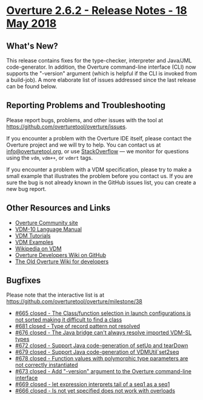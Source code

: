 
# [Overture 2.6.2 - Release Notes - 18 May 2018](https://github.com/overturetool/overture/milestone/39)

## What's New?

This release contains fixes for the type-checker, interpreter and Java/JML code-generator. In addition, the Overture command-line interface (CLI) now supports the "-version" argument (which is helpful if the CLI is invoked from a build-job). A more elaborate list of issues addressed since the last release can be found below.

## Reporting Problems and Troubleshooting

Please report bugs, problems, and other issues with the tool at <https://github.com/overturetool/overture/issues>.

If you encounter a problem with the Overture IDE itself, please contact the Overture project and we will try to help.  You can contact us at info@overturetool.org, or use [StackOverflow](http://stackoverflow.com/questions/tagged/vdm%2b%2b) — we monitor for questions using the `vdm`, `vdm++`, or `vdmrt` tags.

If you encounter a problem with a VDM specification, please try to make a small example that illustrates the problem before you contact us.  If you are sure the bug is not already known in the GitHub issues list, you can create a new bug report.


## Other Resources and Links

* [Overture Community site](http://www.overturetool.org)
* [VDM-10 Language Manual](http://raw.github.com/overturetool/documentation/master/documentation/VDM10LangMan/VDM10_lang_man.pdf)
* [VDM Tutorials](http://overturetool.org/documentation/tutorials.html)
* [VDM Examples](http://overturetool.org/download/examples/)
* [Wikipedia on VDM](http://en.wikipedia.org/wiki/Vienna_Development_Method)
* [Overture Developers Wiki on GitHub](https://github.com/overturetool/overture/wiki/)
* [The Old Overture Wiki for developers](http://wiki.overturetool.org)


## Bugfixes

Please note that the interactive list is at <https://github.com/overturetool/overture/milestone/38>
* [#665 closed - The Class/function selection in launch configurations is not sorted making it difficult to find a class](https://github.com/overturetool/overture/issues/665)
* [#681 closed - Type of record pattern not resolved](https://github.com/overturetool/overture/issues/681)
* [#676 closed - The Java bridge can't always resolve imported VDM-SL types](https://github.com/overturetool/overture/issues/676)
* [#672 closed - Support Java code-generation of setUp and tearDown](https://github.com/overturetool/overture/issues/672)
* [#679 closed - Support Java code-generation of VDMUtil\`set2seq](https://github.com/overturetool/overture/issues/679)
* [#678 closed - Function values with polymorphic type parameters are not correctly instantiated](https://github.com/overturetool/overture/issues/678)
* [#673 closed - Add "-version" argument to the Overture command-line interface](https://github.com/overturetool/overture/issues/673)
* [#669 closed - let expression interprets tail of a seq1 as a seq1](https://github.com/overturetool/overture/issues/669)
* [#666 closed - Is not yet specified does not work with overloads](https://github.com/overturetool/overture/issues/666)
